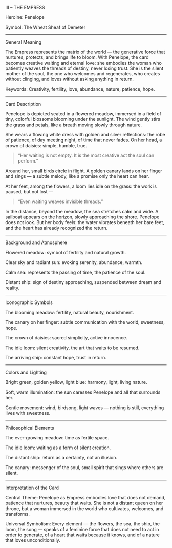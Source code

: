 III – THE EMPRESS

Heroine: Penelope

Symbol: The Wheat Sheaf of Demeter


---

General Meaning

The Empress represents the matrix of the world — the generative force that nurtures, protects, and brings life to bloom.
With Penelope, the card becomes creative waiting and eternal love: she embodies the woman who patiently weaves the threads of destiny, never losing trust.
She is the silent mother of the soul, the one who welcomes and regenerates, who creates without clinging, and loves without asking anything in return.

Keywords: Creativity, fertility, love, abundance, nature, patience, hope.


---

Card Description

Penelope is depicted seated in a flowered meadow, immersed in a field of tiny, colorful blossoms blooming under the sunlight.
The wind gently stirs the grass and petals, like a breath moving slowly through nature.

She wears a flowing white dress with golden and silver reflections: the robe of patience, of day meeting night, of time that never fades.
On her head, a crown of daisies: simple, humble, true.

> “Her waiting is not empty. It is the most creative act the soul can perform.”



Around her, small birds circle in flight.
A golden canary lands on her finger and sings — a subtle melody, like a promise only the heart can hear.

At her feet, among the flowers, a loom lies idle on the grass: the work is paused, but not lost —

> “Even waiting weaves invisible threads.”



In the distance, beyond the meadow, the sea stretches calm and wide.
A sailboat appears on the horizon, slowly approaching the shore.
Penelope does not look. But her body feels: the water vibrates beneath her bare feet, and the heart has already recognized the return.


---

Background and Atmosphere

Flowered meadow: symbol of fertility and natural growth.

Clear sky and radiant sun: evoking serenity, abundance, warmth.

Calm sea: represents the passing of time, the patience of the soul.

Distant ship: sign of destiny approaching, suspended between dream and reality.



---

Iconographic Symbols

The blooming meadow: fertility, natural beauty, nourishment.

The canary on her finger: subtle communication with the world, sweetness, hope.

The crown of daisies: sacred simplicity, active innocence.

The idle loom: silent creativity, the art that waits to be resumed.

The arriving ship: constant hope, trust in return.



---

Colors and Lighting

Bright green, golden yellow, light blue: harmony, light, living nature.

Soft, warm illumination: the sun caresses Penelope and all that surrounds her.

Gentle movement: wind, birdsong, light waves — nothing is still, everything lives with sweetness.



---

Philosophical Elements

The ever-growing meadow: time as fertile space.

The idle loom: waiting as a form of silent creation.

The distant ship: return as a certainty, not an illusion.

The canary: messenger of the soul, small spirit that sings where others are silent.



---

Interpretation of the Card

Central Theme:
Penelope as Empress embodies love that does not demand, patience that nurtures, beauty that waits.
She is not a distant queen on her throne, but a woman immersed in the world who cultivates, welcomes, and transforms.

Universal Symbolism:
Every element — the flowers, the sea, the ship, the loom, the song — speaks of a feminine force that does not need to act in order to generate, of a heart that waits because it knows, and of a nature that loves unconditionally.
